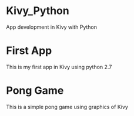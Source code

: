 Kivy_Python
===========

App development in Kivy with Python

First App
=========

This is my first app in Kivy using python 2.7

Pong Game
=========

This is a simple pong game using graphics of Kivy
